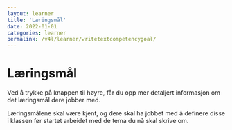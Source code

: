 ```yaml
---
layout: learner
title: 'Læringsmål'
date: 2022-01-01
categories: learner
permalink: /v4l/learner/writetextcompetencygoal/
---
```


# Læringsmål

Ved å trykke på knappen til høyre, får du opp mer detaljert informasjon om det læringsmål dere jobber med.

Læringsmålene skal være kjent, og dere skal ha jobbet med å definere disse i klassen før startet arbeidet med de tema du nå skal skrive om.